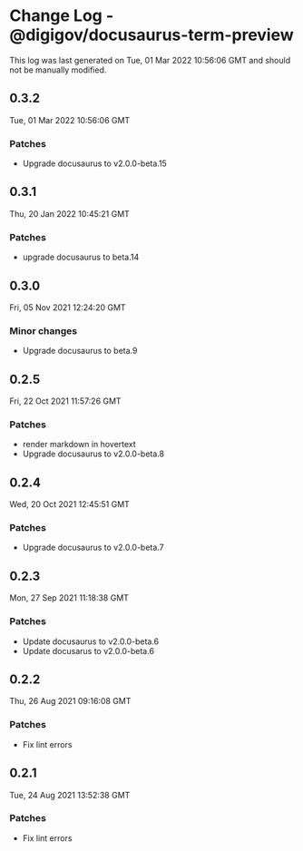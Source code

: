 # Change Log - @digigov/docusaurus-term-preview

This log was last generated on Tue, 01 Mar 2022 10:56:06 GMT and should not be manually modified.

## 0.3.2
Tue, 01 Mar 2022 10:56:06 GMT

### Patches

- Upgrade docusaurus to v2.0.0-beta.15

## 0.3.1
Thu, 20 Jan 2022 10:45:21 GMT

### Patches

- upgrade docusaurus to beta.14

## 0.3.0
Fri, 05 Nov 2021 12:24:20 GMT

### Minor changes

- Upgrade docusaurus to beta.9

## 0.2.5
Fri, 22 Oct 2021 11:57:26 GMT

### Patches

- render markdown in hovertext
- Upgrade docusaurus to v2.0.0-beta.8

## 0.2.4
Wed, 20 Oct 2021 12:45:51 GMT

### Patches

- Upgrade docusaurus to v2.0.0-beta.7

## 0.2.3
Mon, 27 Sep 2021 11:18:38 GMT

### Patches

- Update docusaurus to v2.0.0-beta.6
- Update docusarus to v2.0.0-beta.6

## 0.2.2
Thu, 26 Aug 2021 09:16:08 GMT

### Patches

- Fix lint errors

## 0.2.1
Tue, 24 Aug 2021 13:52:38 GMT

### Patches

- Fix lint errors

